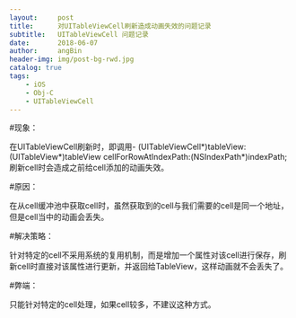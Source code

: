 ```yaml
---
layout:     post
title:      对UITableViewCell刷新造成动画失效的问题记录
subtitle:   UITableViewCell 问题记录
date:       2018-06-07
author:     angBin
header-img: img/post-bg-rwd.jpg
catalog: true
tags:
    - iOS
    - Obj-C
    - UITableViewCell
---
```



#现象：

在UITableViewCell刷新时，即调用- (UITableViewCell*)tableView:(UITableView*)tableView cellForRowAtIndexPath:(NSIndexPath*)indexPath;刷新cell时会造成之前给cell添加的动画失效。

#原因：

在从cell缓冲池中获取cell时，虽然获取到的cell与我们需要的cell是同一个地址，但是cell当中的动画会丢失。

#解决策略：

针对特定的cell不采用系统的复用机制，而是增加一个属性对该cell进行保存，刷新cell时直接对该属性进行更新，并返回给TableView，这样动画就不会丢失了。

#弊端：

只能针对特定的cell处理，如果cell较多，不建议这种方式。

